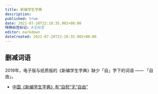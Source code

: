 ```yaml
---
title: 新编学生字典
description:
published: true
date: 2021-07-28T22:18:35.902+08:00
特殊标签标记: #无标签
editor: markdown
dateCreated: 2021-07-28T22:18:35.902+08:00
---
```


## 删减词语

2019年，电子版与纸质版的《新编学生字典》缺少「自」字下的词语 —— 「自由」。

+ [中国《新编学生字典》有“自慰”无“自由”](https://web.archive.org/web/20201108003717/https://www.rfa.org/mandarin/yataibaodao/renquanfazhi/ql2-04122019100915.html)

